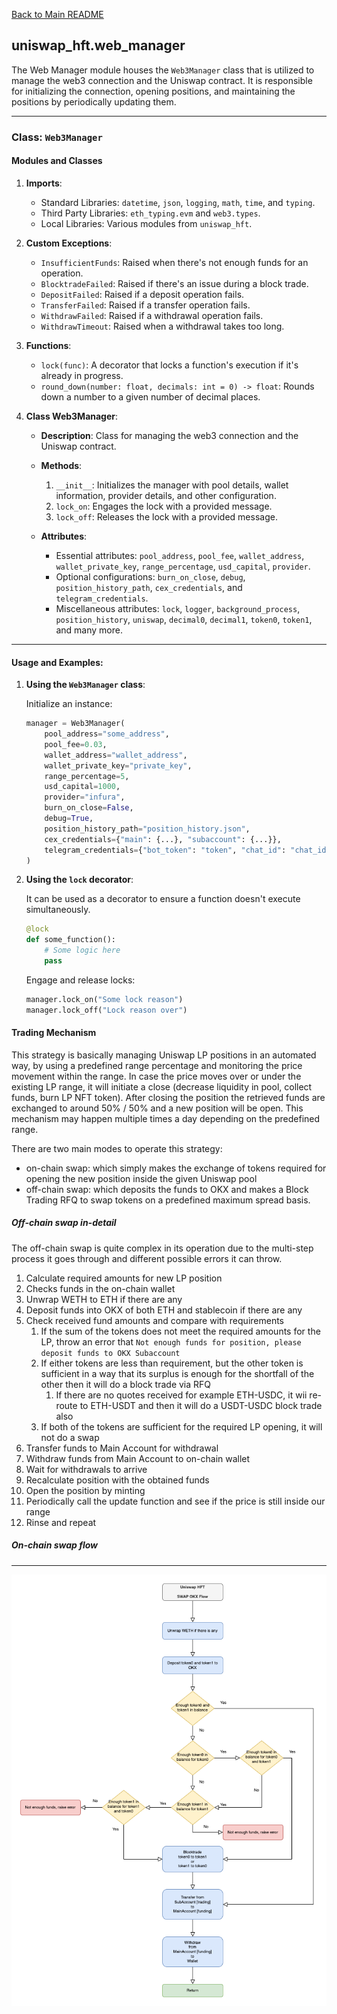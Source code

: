 [Back to Main README](../README.md)

## uniswap_hft.web_manager

The Web Manager module houses the `Web3Manager` class that is utilized to manage the web3 connection and the Uniswap contract. It is responsible for initializing the connection, opening positions, and maintaining the positions by periodically updating them.

---

### Class: `Web3Manager`
#### Modules and Classes

1. **Imports**:
    - Standard Libraries: `datetime`, `json`, `logging`, `math`, `time`, and `typing`.
    - Third Party Libraries: `eth_typing.evm` and `web3.types`.
    - Local Libraries: Various modules from `uniswap_hft`.

2. **Custom Exceptions**:
    - `InsufficientFunds`: Raised when there's not enough funds for an operation.
    - `BlocktradeFailed`: Raised if there's an issue during a block trade.
    - `DepositFailed`: Raised if a deposit operation fails.
    - `TransferFailed`: Raised if a transfer operation fails.
    - `WithdrawFailed`: Raised if a withdrawal operation fails.
    - `WithdrawTimeout`: Raised when a withdrawal takes too long.

3. **Functions**:
    - `lock(func)`: A decorator that locks a function's execution if it's already in progress.
    - `round_down(number: float, decimals: int = 0) -> float`: Rounds down a number to a given number of decimal places.

4. **Class Web3Manager**:
    - **Description**: Class for managing the web3 connection and the Uniswap contract.
    
    - **Methods**:
        1. `__init__`: Initializes the manager with pool details, wallet information, provider details, and other configuration.
        2. `lock_on`: Engages the lock with a provided message.
        3. `lock_off`: Releases the lock with a provided message.

    - **Attributes**:
        - Essential attributes: `pool_address`, `pool_fee`, `wallet_address`, `wallet_private_key`, `range_percentage`, `usd_capital`, `provider`.
        - Optional configurations: `burn_on_close`, `debug`, `position_history_path`, `cex_credentials`, and `telegram_credentials`.
        - Miscellaneous attributes: `lock`, `logger`, `background_process`, `position_history`, `uniswap`, `decimal0`, `decimal1`, `token0`, `token1`, and many more.

---

#### Usage and Examples:
1. **Using the `Web3Manager` class**:

    Initialize an instance:

    ```python
    manager = Web3Manager(
        pool_address="some_address",
        pool_fee=0.03,
        wallet_address="wallet_address",
        wallet_private_key="private_key",
        range_percentage=5,
        usd_capital=1000,
        provider="infura",
        burn_on_close=False,
        debug=True,
        position_history_path="position_history.json",
        cex_credentials={"main": {...}, "subaccount": {...}},
        telegram_credentials={"bot_token": "token", "chat_id": "chat_id"}
    )
    ```

2. **Using the `lock` decorator**:

    It can be used as a decorator to ensure a function doesn't execute simultaneously.

    ```python
    @lock
    def some_function():
        # Some logic here
        pass
    ```

    Engage and release locks:
    ```python
    manager.lock_on("Some lock reason")
    manager.lock_off("Lock reason over")
    ```

#### Trading Mechanism

This strategy is basically managing Uniswap LP positions in an automated way, by using a predefined range percentage and monitoring the price movement within the range. In case the price moves over or under the existing LP range, it will initiate a close (decrease liquidity in pool, collect funds, burn LP NFT token). After closing the position the retrieved funds are exchanged to around 50% / 50% and a new position will be open. This mechanism may happen multiple times a day depending on the predefined range. 

There are two main modes to operate this strategy:

- on-chain swap: which simply makes the exchange of tokens required for opening the new position inside the given Uniswap pool
- off-chain swap: which deposits the funds to OKX and makes a Block Trading RFQ to swap tokens on a predefined maximum spread basis.

##### Off-chain swap in-detail

The off-chain swap is quite complex in its operation due to the multi-step process it goes through and different possible errors it can throw. 

1. Calculate required amounts for new LP position
2. Checks funds in the on-chain wallet
3. Unwrap WETH to ETH if there are any
4. Deposit funds into OKX of both ETH and stablecoin if there are any
5. Check received fund amounts and compare with requirements
    1. If the sum of the tokens does not meet the required amounts for the LP, throw an error that `Not enough funds for position, please deposit funds to OKX Subaccount`
    2. If either tokens are less than requirement, but the other token is sufficient in a way that its surplus is enough for the shortfall of the other then it will do a block trade via RFQ
        1. If there are no quotes received for example ETH-USDC, it wii re-route to ETH-USDT and then it will do a USDT-USDC block trade also
    3. If both of the tokens are sufficient for the required LP opening, it will not do a swap
6. Transfer funds to Main Account for withdrawal
7. Withdraw funds from Main Account to on-chain wallet
8. Wait for withdrawals to arrive
9. Recalculate position with the obtained funds
10. Open the position by minting 
11. Periodically call the update function and see if the price is still inside our range
12. Rinse and repeat

##### On-chain swap flow
---

![OKX Flow Strategy](okx_flow.png)